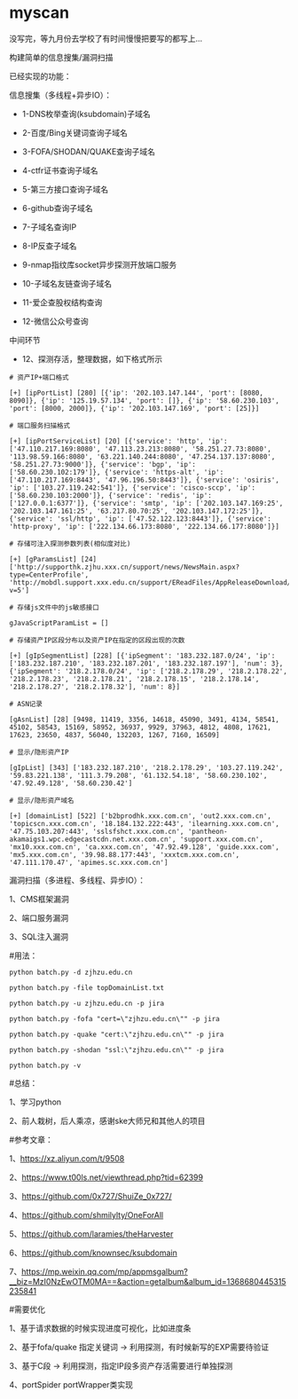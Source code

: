 # myscan

没写完，等九月份去学校了有时间慢慢把要写的都写上...

构建简单的信息搜集/漏洞扫描

已经实现的功能：

信息搜集（多线程+异步IO）：

- 1-DNS枚举查询(ksubdomain)子域名 

- 2-百度/Bing关键词查询子域名

- 3-FOFA/SHODAN/QUAKE查询子域名

- 4-ctfr证书查询子域名

- 5-第三方接口查询子域名

- 6-github查询子域名

- 7-子域名查询IP

- 8-IP反查子域名

- 9-nmap指纹库socket异步探测开放端口服务

- 10-子域名友链查询子域名

- 11-爱企查股权结构查询

- 12-微信公众号查询

中间环节

- 12、探测存活，整理数据，如下格式所示  
```
# 资产IP+端口格式

[+] [ipPortList] [280] [{'ip': '202.103.147.144', 'port': [8080, 8090]}, {'ip': '125.19.57.134', 'port': []}, {'ip': '58.60.230.103', 'port': [8000, 2000]}, {'ip': '202.103.147.169', 'port': [25]}]

# 端口服务扫描格式

[+] [ipPortServiceList] [20] [{'service': 'http', 'ip': ['47.110.217.169:8080', '47.113.23.213:8080', '58.251.27.73:8080', '113.98.59.166:8080', '63.221.140.244:8080', '47.254.137.137:8080', '58.251.27.73:9000']}, {'service': 'bgp', 'ip': ['58.60.230.102:179']}, {'service': 'https-alt', 'ip': ['47.110.217.169:8443', '47.96.196.50:8443']}, {'service': 'osiris', 'ip': ['103.27.119.242:541']}, {'service': 'cisco-sccp', 'ip': ['58.60.230.103:2000']}, {'service': 'redis', 'ip': ['127.0.0.1:6377']}, {'service': 'smtp', 'ip': ['202.103.147.169:25', '202.103.147.161:25', '63.217.80.70:25', '202.103.147.172:25']}, {'service': 'ssl/http', 'ip': ['47.52.122.123:8443']}, {'service': 'http-proxy', 'ip': ['222.134.66.173:8080', '222.134.66.177:8080']}]

# 存储可注入探测参数列表(相似度对比)

[+] [gParamsList] [24] ['http://supporthk.zjhu.xxx.cn/support/news/NewsMain.aspx?type=CenterProfile', 'http://mobdl.support.xxx.edu.cn/support/EReadFiles/AppReleaseDownload/chapter_en.htm?v=5']

# 存储js文件中的js敏感接口

gJavaScriptParamList = []

# 存储资产IP区段分布以及资产IP在指定的区段出现的次数

[+] [gIpSegmentList] [228] [{'ipSegment': '183.232.187.0/24', 'ip': ['183.232.187.210', '183.232.187.201', '183.232.187.197'], 'num': 3}, {'ipSegment': '218.2.178.0/24', 'ip': ['218.2.178.29', '218.2.178.22', '218.2.178.23', '218.2.178.21', '218.2.178.15', '218.2.178.14', '218.2.178.27', '218.2.178.32'], 'num': 8}]

# ASN记录

[gAsnList] [28] [9498, 11419, 3356, 14618, 45090, 3491, 4134, 58541, 45102, 58543, 15169, 58952, 36937, 9929, 37963, 4812, 4808, 17621, 17623, 23650, 4837, 56040, 132203, 1267, 7160, 16509]

# 显示/隐形资产IP
 
[gIpList] [343] ['183.232.187.210', '218.2.178.29', '103.27.119.242', '59.83.221.138', '111.3.79.208', '61.132.54.18', '58.60.230.102', '47.92.49.128', '58.60.230.42']

# 显示/隐形资产域名

[+] [domainList] [522] ['b2bprodhk.xxx.com.cn', 'out2.xxx.com.cn', 'topicscn.xxx.com.cn', '18.184.132.222:443', 'ilearning.xxx.com.cn', '47.75.103.207:443', 'sslsfshct.xxx.com.cn', 'pantheon-akamaigs1.wpc.edgecastcdn.net.xxx.com.cn', 'support.xxx.com.cn', 'mx10.xxx.com.cn', 'ca.xxx.com.cn', '47.92.49.128', 'guide.xxx.com', 'mx5.xxx.com.cn', '39.98.88.177:443', 'xxxtcm.xxx.com.cn', '47.111.170.47', 'apimes.sc.xxx.com.cn']
```

漏洞扫描（多进程、多线程、异步IO）：

1、CMS框架漏洞

2、端口服务漏洞

3、SQL注入漏洞

#用法：
```
python batch.py -d zjhzu.edu.cn

python batch.py -file topDomainList.txt

python batch.py -u zjhzu.edu.cn -p jira

python batch.py -fofa "cert=\"zjhzu.edu.cn\"" -p jira

python batch.py -quake "cert:\"zjhzu.edu.cn\"" -p jira

python batch.py -shodan "ssl:\"zjhzu.edu.cn\"" -p jira

python batch.py -v
```

#总结：

1、学习python

2、前人栽树，后人乘凉，感谢ske大师兄和其他人的项目

#参考文章：

1、https://xz.aliyun.com/t/9508

2、https://www.t00ls.net/viewthread.php?tid=62399

3、https://github.com/0x727/ShuiZe_0x727/

4、https://github.com/shmilylty/OneForAll

5、https://github.com/laramies/theHarvester

6、https://github.com/knownsec/ksubdomain

7、https://mp.weixin.qq.com/mp/appmsgalbum?__biz=MzI0NzEwOTM0MA==&action=getalbum&album_id=1368680445315235841

#需要优化

1、基于请求数据的时候实现进度可视化，比如进度条

2、基于fofa/quake 指定关键词 -> 利用探测，有时候新写的EXP需要待验证

3、基于C段 -> 利用探测，指定IP段多资产存活需要进行单独探测

4、portSpider portWrapper类实现

